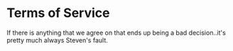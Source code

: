 # Terms of Service

If there is anything that we agree on that ends up being a bad decision..it's pretty much always Steven's fault.
